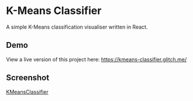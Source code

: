 # K-Means Classifier
A simple K-Means classification visualiser written in React.

## Demo
View a live version of this project here:
https://kmeans-classifier.glitch.me/

## Screenshot
[KMeansClassifier](https://raw.githubusercontent.com/BenJilks/K-Means-Classifier/master/screenshots/v1.png)

